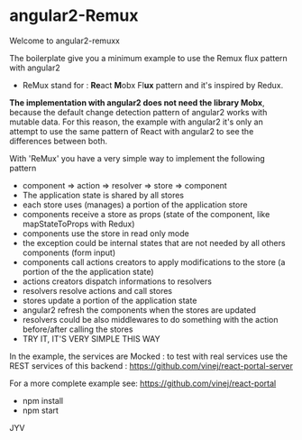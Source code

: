 # angular2-Remux

Welcome to angular2-remuxx

The boilerplate give you a minimum example to use the Remux flux pattern with angular2
* ReMux stand for : **Re**act **M**obx Fl**ux** pattern and it's inspired by Redux.

**The implementation with angular2 does not need the library Mobx**, because the default change detection pattern of angular2 works with mutable data. For this reason, the example with angular2 it's only an attempt to use the same pattern of React with angular2 to see the differences between both.

With 'ReMux' you have a very simple way to implement the following pattern
* component => action => resolver => store => component
 * The application state is shared by all stores
 * each store uses (manages) a portion of the application store
 * components receive a store as props (state of the component, like mapStateToProps with Redux)
 * components use the store in read only mode
  *  the exception could be internal states that are not needed by all others components (form input)
 * components call actions creators to apply modifications to the store (a portion of the the application state)
 * actions creators dispatch informations to resolvers
 * resolvers resolve actions and call stores
 * stores update a portion of the application state
 * angular2 refresh the components when the stores are updated
 * resolvers could be also middlewares to do something with the action before/after calling the stores
* TRY IT, IT'S VERY SIMPLE THIS WAY

In the example, the services are Mocked : to test with real services use the REST services of this backend : https://github.com/vinej/react-portal-server

For a more complete example see: https://github.com/vinej/react-portal

  * npm install
  * npm start

JYV